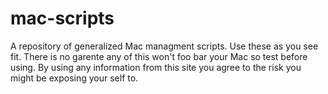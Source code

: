 # mac-scripts
A repository of generalized Mac managment scripts. Use these as you see fit. There is no garente any of this won't foo bar your Mac so test before using. By using any information from this site you agree to the risk you might be exposing your self to.

